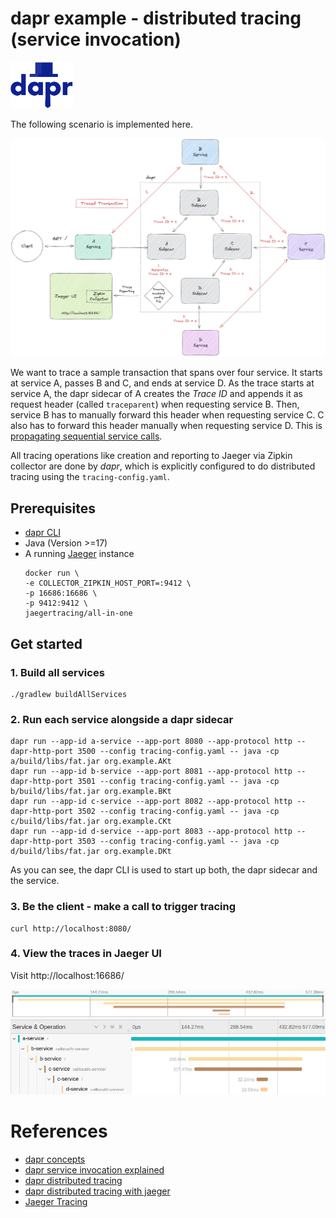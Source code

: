 # dapr example - distributed tracing (service invocation)

<a href="https://www.dapr.io/"><img src="docs/dapr.svg" alt="dapr" width="100" /></a>

The following scenario is implemented here.

![scenario](docs/scenario.jpg)

We want to trace a sample transaction that spans over four service.
It starts at service A, passes B and C, and ends at service D.
As the trace starts at service A, the dapr sidecar of A creates the _Trace ID_ and appends
it as request header (called `traceparent`) when requesting service B.
Then, service B has to manually forward this header when requesting service C.
C also has to forward this header manually when requesting service D.
This is [propagating sequential service calls](https://docs.dapr.io/developing-applications/building-blocks/observability/tracing-overview/#propagating-sequential-service-calls).

All tracing operations like creation and reporting to Jaeger via Zipkin collector are done by _dapr_,
which is explicitly configured to do distributed tracing using the `tracing-config.yaml`.


## Prerequisites

- [dapr CLI](https://docs.dapr.io/getting-started/install-dapr-cli/)
- Java (Version >=17)
- A running [Jaeger](https://www.jaegertracing.io/) instance
  ```shell
  docker run \
  -e COLLECTOR_ZIPKIN_HOST_PORT=:9412 \
  -p 16686:16686 \
  -p 9412:9412 \
  jaegertracing/all-in-one
  ```


## Get started


### 1. Build all services

```shell
./gradlew buildAllServices
```

### 2. Run each service alongside a dapr sidecar

```shell
dapr run --app-id a-service --app-port 8080 --app-protocol http --dapr-http-port 3500 --config tracing-config.yaml -- java -cp a/build/libs/fat.jar org.example.AKt
dapr run --app-id b-service --app-port 8081 --app-protocol http --dapr-http-port 3501 --config tracing-config.yaml -- java -cp b/build/libs/fat.jar org.example.BKt
dapr run --app-id c-service --app-port 8082 --app-protocol http --dapr-http-port 3502 --config tracing-config.yaml -- java -cp c/build/libs/fat.jar org.example.CKt
dapr run --app-id d-service --app-port 8083 --app-protocol http --dapr-http-port 3503 --config tracing-config.yaml -- java -cp d/build/libs/fat.jar org.example.DKt
```

As you can see, the dapr CLI is used to start up both, the dapr sidecar and the service.


### 3. Be the client - make a call to trigger tracing
```shell
curl http://localhost:8080/
```


### 4. View the traces in Jaeger UI
Visit http://localhost:16686/

![scenario](docs/jaeger_trace.jpg)

# References
- [dapr concepts](https://docs.dapr.io/concepts/)
- [dapr service invocation explained](https://docs.dapr.io/developing-applications/building-blocks/service-invocation/service-invocation-overview/)
- [dapr distributed tracing](https://docs.dapr.io/developing-applications/building-blocks/observability/tracing-overview/)
- [dapr distributed tracing with jaeger](https://docs.dapr.io/operations/monitoring/tracing/jaeger/)
- [Jaeger Tracing](https://www.jaegertracing.io/)
